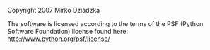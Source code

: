 Copyright 2007 Mirko Dziadzka

The software is licensed according to the terms of the PSF (Python Software Foundation) license found here: http://www.python.org/psf/license/